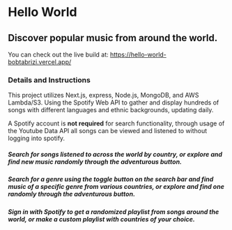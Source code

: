# Hello World

## Discover popular music from around the world. 

You can check out the live build at: https://hello-world-bobtabrizi.vercel.app/

### Details and Instructions

This project utilizes Next.js, express, Node.js, MongoDB, and AWS Lambda/S3. Using the Spotify Web API to gather and display hundreds of songs with different languages and ethnic backgrounds, updating daily. 

A Spotify account is **not required** for search functionality, through usage of the Youtube Data API all songs can be viewed and listened to without logging into spotify.

##### Search for songs listened to across the world by country, or explore and find new music randomly through the adventurous button. 

##### Search for a genre using the toggle button on the search bar and find music of a specific genre from various countries, or explore and find one randomly through the adventurous button.

##### Sign in with Spotify to get a randomized playlist from songs around the world, or make a custom playlist with countries of your choice. 


